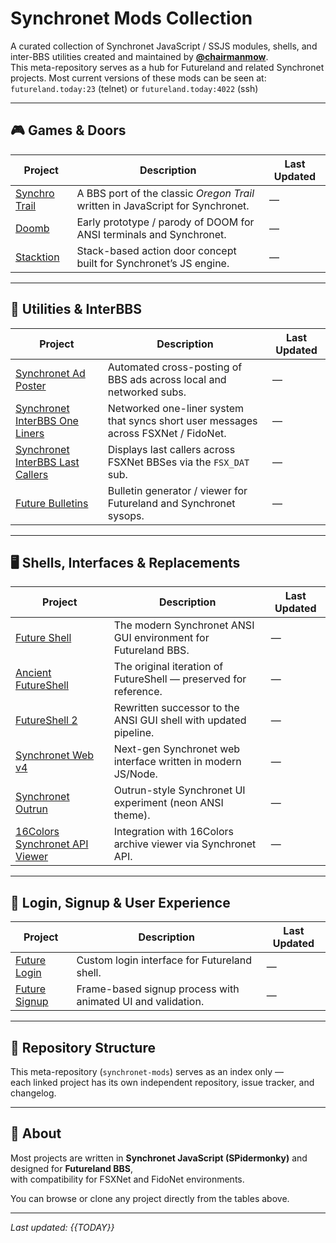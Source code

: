 # Synchronet Mods Collection

A curated collection of Synchronet JavaScript / SSJS modules, shells, and inter-BBS utilities created and maintained by **[@chairmanmow](https://github.com/chairmanmow)**.  
This meta-repository serves as a hub for Futureland and related Synchronet projects.  Most current versions of these mods can be seen at: `futureland.today:23` (telnet) or `futureland.today:4022` (ssh)

---

## 🎮 Games & Doors

| Project | Description | Last Updated |
|----------|--------------|---------------|
| [Synchro Trail](https://github.com/chairmanmow/synchro_trail) | A BBS port of the classic *Oregon Trail* written in JavaScript for Synchronet. | — |
| [Doomb](https://github.com/chairmanmow/doomb) | Early prototype / parody of DOOM for ANSI terminals and Synchronet. | — |
| [Stacktion](https://github.com/chairmanmow/stacktion) | Stack-based action door concept built for Synchronet’s JS engine. | — |

---

## 🧰 Utilities & InterBBS

| Project | Description | Last Updated |
|----------|--------------|---------------|
| [Synchronet Ad Poster](https://github.com/chairmanmow/synchronet_ad_poster) | Automated cross-posting of BBS ads across local and networked subs. | — |
| [Synchronet InterBBS One Liners](https://github.com/chairmanmow/synchronet_interbbs_one_liners) | Networked one-liner system that syncs short user messages across FSXNet / FidoNet. | — |
| [Synchronet InterBBS Last Callers](https://github.com/chairmanmow/synchronet_interbbs_last_callers) | Displays last callers across FSXNet BBSes via the `FSX_DAT` sub. | — |
| [Future Bulletins](https://github.com/chairmanmow/future_bulletins) | Bulletin generator / viewer for Futureland and Synchronet sysops. | — |

---

## 🖥️ Shells, Interfaces & Replacements

| Project | Description | Last Updated |
|----------|--------------|---------------|
| [Future Shell](https://github.com/chairmanmow/future_shell) | The modern Synchronet ANSI GUI environment for Futureland BBS. | — |
| [Ancient FutureShell](https://github.com/chairmanmow/ancient_futureshell) | The original iteration of FutureShell — preserved for reference. | — |
| [FutureShell 2](https://github.com/chairmanmow/futureshell2) | Rewritten successor to the ANSI GUI shell with updated pipeline. | — |
| [Synchronet Web v4](https://github.com/chairmanmow/synchronet-web-v4) | Next-gen Synchronet web interface written in modern JS/Node. | — |
| [Synchronet Outrun](https://github.com/chairmanmow/synchronet_outrun) | Outrun-style Synchronet UI experiment (neon ANSI theme). | — |
| [16Colors Synchronet API Viewer](https://github.com/chairmanmow/16colorsSynchronetAPIviewer) | Integration with 16Colors archive viewer via Synchronet API. | — |

---

## 🔐 Login, Signup & User Experience

| Project | Description | Last Updated |
|----------|--------------|---------------|
| [Future Login](https://github.com/chairmanmow/future_login) | Custom login interface for Futureland shell. | — |
| [Future Signup](https://github.com/chairmanmow/future_signup) | Frame-based signup process with animated UI and validation. | — |

---

## 🧱 Repository Structure

This meta-repository (`synchronet-mods`) serves as an index only —  
each linked project has its own independent repository, issue tracker, and changelog.

---

## 🧭 About

Most projects are written in **Synchronet JavaScript (SPidermonky)** and designed for **Futureland BBS**,  
with compatibility for FSXNet and FidoNet environments.  

You can browse or clone any project directly from the tables above.

---

_Last updated: {{TODAY}}_
